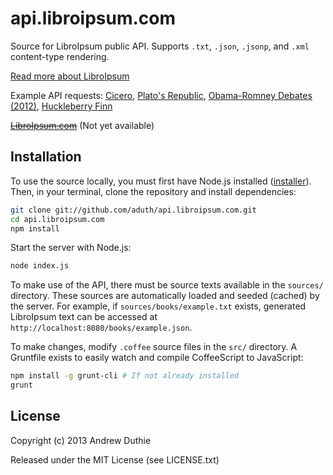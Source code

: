 # api.libroipsum.com

Source for LibroIpsum public API. Supports `.txt`, `.json`, `.jsonp`, and `.xml` content-type rendering.

[Read more about LibroIpsum](http://github.com/aduth/LibroIpsum)

Example API requests: [Cicero](http://api.libroipsum.com/books/cicero.json?words=80&paragraphs=2), [Plato's Republic](http://api.libroipsum.com/books/republic.json), [Obama-Romney Debates (2012)](http://api.libroipsum.com/politics/obamaromneydebate.xml), [Huckleberry Finn](http://api.libroipsum.com/books/huckleberryfinn.txt)

~~[LibroIpsum.com](http://www.libroipsum.com)~~ (Not yet available)

## Installation

To use the source locally, you must first have Node.js installed ([installer](http://nodejs.org/download/)). Then, in your terminal, clone the repository and install dependencies:

```bash
git clone git://github.com/aduth/api.libroipsum.com.git
cd api.libroipsum.com
npm install
```

Start the server with Node.js:

```bash
node index.js
```

To make use of the API, there must be source texts available in the `sources/` directory. These sources are automatically loaded and seeded (cached) by the server. For example, if `sources/books/example.txt` exists, generated LibroIpsum text can be accessed at `http://localhost:8080/books/example.json`.

To make changes, modify `.coffee` source files in the `src/` directory. A Gruntfile exists to easily watch and compile CoffeeScript to JavaScript:

```bash
npm install -g grunt-cli # If not already installed
grunt
```

## License

Copyright (c) 2013 Andrew Duthie

Released under the MIT License (see LICENSE.txt)
